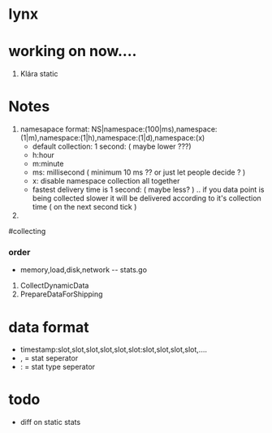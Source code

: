 # lynx

# working on now....
1. Klára static

# Notes
1. namesapace format: NS|namespace:(100|ms),namespace:(1|m),namespace:(1|h),namespace:(1|d),namespace:(x)
      - default collection: 1 second: ( maybe lower ???)
      - h:hour
      - m:minute
      - ms: millisecond ( minimum 10 ms ?? or just let people decide ? )
      - x: disable namespace collection all together
      - fastest delivery time is 1 second: ( maybe less? ) .. if you data point is being collected slower it will be delivered according to it's collection time ( on the next second tick )
2. 

#collecting
### order 
 - memory,load,disk,network
-- stats.go
1. CollectDynamicData
2. PrepareDataForShipping

# data format
 - timestamp:slot,slot,slot,slot,slot,slot:slot,slot,slot,slot,....
 - , = stat seperator
 - : = stat type seperator




 # todo
- diff on static stats